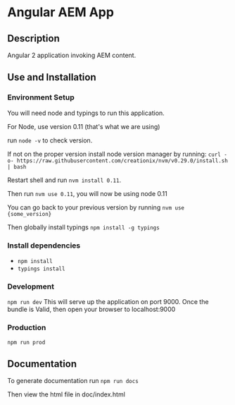 # Angular AEM App

## Description
Angular 2 application invoking AEM content.

## Use and Installation

### Environment Setup
You will need node and typings to run this application.

For Node, use version 0.11 (that's what we are using)

run `node -v` to check version.

If not on the proper version install node version manager by running:
`curl -o- https://raw.githubusercontent.com/creationix/nvm/v0.29.0/install.sh | bash`

Restart shell and run `nvm install 0.11`.

Then run `nvm use 0.11`, you will now be using node 0.11

You can go back to your previous version by running `nvm use {some_version}`

Then globally install typings
`npm install -g typings`

### Install dependencies

* `npm install`
* `typings install`

### Development

`npm run dev`
This will serve up the application on port 9000. Once the bundle is Valid, then open your browser to localhost:9000

### Production

`npm run prod`

## Documentation

To generate documentation run
`npm run docs`

Then view the html file in doc/index.html

